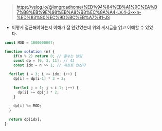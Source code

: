 > https://velog.io/@longroadhome/%ED%94%84%EB%A1%9C%EA%B7%B8%EB%9E%98%EB%A8%B8%EC%8A%A4-LV.4-3-x-n-%ED%83%80%EC%9D%BC%EB%A7%81-JS
- 어떻게 접근해야하는지 이해가 잘 안갔었는데 위의 게시글을 읽고 이해할 수 있었다. 
```jsx
const MOD = 1000000007;

function solution (n) {
    if(n % 2) return 0; // 홀수는 날림  
    const dp = [0, 3, 11]; // 41
    const idx = n >> 1; // 시프트 연산자
  
  for(let i = 3; i <= idx; i++) {
    dp[i] = dp[i-1] * 3 + 2;
    
    for(let j = 1; j < i-1; j++) {
      dp[i] += dp[j] * 2;
    }
    
    dp[i] %= MOD;
  }
  
  return dp[idx];
}
```

